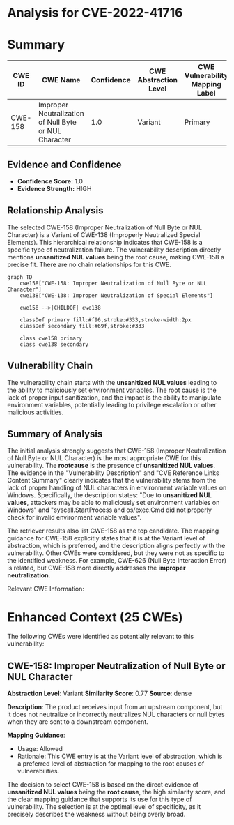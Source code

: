 # Analysis for CVE-2022-41716

# Summary
| CWE ID | CWE Name | Confidence | CWE Abstraction Level | CWE Vulnerability Mapping Label | CWE-Vulnerability Mapping Notes |
|---|---|---|---|---|---|
| CWE-158 | Improper Neutralization of Null Byte or NUL Character | 1.0 | Variant | Primary | Allowed |

## Evidence and Confidence

*   **Confidence Score:** 1.0
*   **Evidence Strength:** HIGH

## Relationship Analysis
The selected CWE-158 (Improper Neutralization of Null Byte or NUL Character) is a Variant of CWE-138 (Improperly Neutralized Special Elements). This hierarchical relationship indicates that CWE-158 is a specific type of neutralization failure. The vulnerability description directly mentions **unsanitized NUL values** being the root cause, making CWE-158 a precise fit. There are no chain relationships for this CWE.

```mermaid
graph TD
    cwe158["CWE-158: Improper Neutralization of Null Byte or NUL Character"]
    cwe138["CWE-138: Improper Neutralization of Special Elements"]
    
    cwe158 -->|CHILDOF| cwe138
    
    classDef primary fill:#f96,stroke:#333,stroke-width:2px
    classDef secondary fill:#69f,stroke:#333
    
    class cwe158 primary
    class cwe138 secondary
```

## Vulnerability Chain
The vulnerability chain starts with the **unsanitized NUL values** leading to the ability to maliciously set environment variables. The root cause is the lack of proper input sanitization, and the impact is the ability to manipulate environment variables, potentially leading to privilege escalation or other malicious activities.

## Summary of Analysis
The initial analysis strongly suggests that CWE-158 (Improper Neutralization of Null Byte or NUL Character) is the most appropriate CWE for this vulnerability. The **rootcause** is the presence of **unsanitized NUL values**. The evidence in the "Vulnerability Description" and "CVE Reference Links Content Summary" clearly indicates that the vulnerability stems from the lack of proper handling of NUL characters in environment variable values on Windows. Specifically, the description states: "Due to **unsanitized NUL values**, attackers may be able to maliciously set environment variables on Windows" and "syscall.StartProcess and os/exec.Cmd did not properly check for invalid environment variable values".

The retriever results also list CWE-158 as the top candidate. The mapping guidance for CWE-158 explicitly states that it is at the Variant level of abstraction, which is preferred, and the description aligns perfectly with the vulnerability. Other CWEs were considered, but they were not as specific to the identified weakness. For example, CWE-626 (Null Byte Interaction Error) is related, but CWE-158 more directly addresses the **improper neutralization**.

Relevant CWE Information:

# Enhanced Context (25 CWEs)
The following CWEs were identified as potentially relevant to this vulnerability:

## CWE-158: Improper Neutralization of Null Byte or NUL Character
**Abstraction Level**: Variant
**Similarity Score**: 0.77
**Source**: dense

**Description**:
The product receives input from an upstream component, but it does not neutralize or incorrectly neutralizes NUL characters or null bytes when they are sent to a downstream component.

**Mapping Guidance**:
- Usage: Allowed
- Rationale: This CWE entry is at the Variant level of abstraction, which is a preferred level of abstraction for mapping to the root causes of vulnerabilities.

The decision to select CWE-158 is based on the direct evidence of **unsanitized NUL values** being the **root cause**, the high similarity score, and the clear mapping guidance that supports its use for this type of vulnerability. The selection is at the optimal level of specificity, as it precisely describes the weakness without being overly broad.